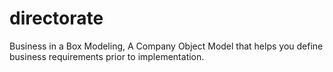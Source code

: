 # directorate
Business in a Box Modeling, A Company Object Model that helps you define business requirements prior to implementation.

